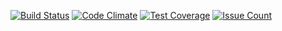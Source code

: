 [![Build Status](https://travis-ci.org/anoobbava/ziplocator.svg?branch=master)](https://travis-ci.org/anoobbava/ziplocator)
[![Code Climate](https://codeclimate.com/github/anoobbava/ziplocator/badges/gpa.svg)](https://codeclimate.com/github/anoobbava/ziplocator)
[![Test Coverage](https://codeclimate.com/github/anoobbava/ziplocator/badges/coverage.svg)](https://codeclimate.com/github/anoobbava/ziplocator/coverage)
[![Issue Count](https://codeclimate.com/github/anoobbava/ziplocator/badges/issue_count.svg)](https://codeclimate.com/github/anoobbava/ziplocator)
